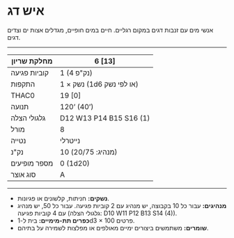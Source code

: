 # איש דג

אנשי מים עם זנבות דגים במקום רגליים. חיים במים חופיים, מגדלים אצות ים וצדים דגים.

------

| מחלקת שריון     | 6 [13]                        |
| ---------------- | ----------------------------- |
| קוביות פגיעה     | 1 (4 נק"פ)                    |
| התקפות           | 1 × נשק (1d6 או לפי נשק)      |
| THAC0            | 19 [0]                        |
| תנועה            | 120’ (40’)                    |
| גלגולי הצלה      | D12 W13 P14 B15 S16 (1)       |
| מורל             | 8                             |
| נטייה            | נייטרלי                      |
| נק"נ             | 10 (מנהיג: 20/75)             |
| מספר מופיעים     | 0 (1d20)                      |
| סוג אוצר         | A                             |

------

- **נשקים:** חניתות, קלשונים או פגיונות.
- **מנהיגים:** עבור כל 10 בקבוצה, יש מנהיג עם 2 קוביות פגיעה. עבור כל 50, יש מנהיג עם 4 קוביות פגיעה (גלגולי הצלה: D10 W11 P12 B13 S14 (4)).
- **כפרים תת-מימיים:** בית ל-1d3 × 100 פרטים.
- **שומרים:** משתמשים ביצורים ימיים מאולפים או מפלצות לשמירה על בתיהם.
